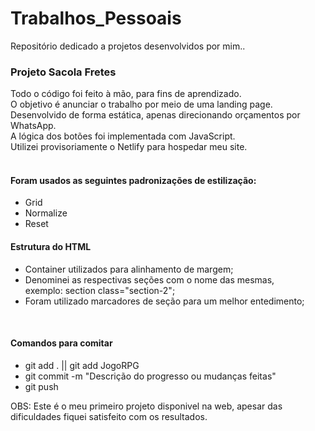 # Trabalhos_Pessoais
Repositório dedicado a projetos desenvolvidos por mim..

<h3>Projeto Sacola Fretes</h3>
Todo o código foi feito à mão, para fins de aprendizado.<br>
O objetivo é anunciar o trabalho por meio de uma landing page.<br>
Desenvolvido de forma estática, apenas direcionando orçamentos por WhatsApp.<br>
A lógica dos botões foi implementada com JavaScript.<br>
Utilizei provisoriamente o Netlify para hospedar meu site.<br>
<br>
<h4>Foram usados as seguintes padronizações de estilização:</h4>
<ul>
<li>Grid</li>
<li>Normalize</li>
<li>Reset</li>
</ul>
<h4>Estrutura do HTML</h4>
<ul>
  <li>Container utilizados para alinhamento de margem;</li>
  <li>Denominei as respectivas seções com o nome das mesmas,<br>
    exemplo: section class="section-2";</li>
  <li>Foram utilizado marcadores de seção para um melhor entedimento;</li>
</ul>

<br>
<h4>Comandos para comitar</h4>
<ul>
<li>git add . || git add JogoRPG</li>
<li>git commit -m "Descrição do progresso ou mudanças feitas"</li>
<li>git push</li>
</ul>

OBS: Este é o meu primeiro projeto disponivel na web, apesar das dificuldades
fiquei satisfeito com os resultados.

